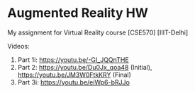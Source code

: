 # Augmented Reality HW
My assignment for Virtual Reality course [CSE570]  [IIIT-Delhi]

Videos: 
1. Part 1i: https://youtu.be/-GI_JQQnTHE
2. Part 2: https://youtu.be/Du0Jx_qoa48 (Initial), https://youtu.be/JM3W0FtkKRY (Final)
3. Part 3i: https://youtu.be/eiWp6-bRJJo
